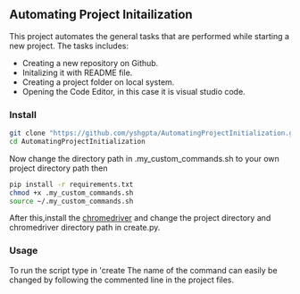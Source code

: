 ## Automating Project Initailization
This project automates the general tasks that are performed while starting a new project.
The tasks includes:
* Creating a new repository on Github.
* Initalizing it with README file.
* Creating a project folder on local system.
* Opening the Code Editor, in this case it is visual studio code.


### Install 
```bash
git clone "https://github.com/yshgpta/AutomatingProjectInitialization.git"
cd AutomatingProjectInitialization
```
Now change the directory path in .my_custom_commands.sh to your own project directory path then
```bash
pip install -r requirements.txt
chmod +x .my_custom_commands.sh
source ~/.my_custom_commands.sh
```
After this,install the [chromedriver](https://chromedriver.chromium.org/) and change the project directory and chromedriver directory path in create.py.


### Usage
To run the script type in 'create <name of your folder> <your github username> <your password>
The name of the command can easily be changed by following the commented line in the project files.
